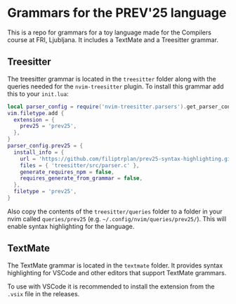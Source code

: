 # Grammars for the PREV'25 language

This is a repo for grammars for a toy language made for the Compilers course
at FRI, Ljubljana. It includes a TextMate and a Treesitter grammar.

## Treesitter

The treesitter grammar is located in the `treesitter` folder along with the
queries needed for the `nvim-treesitter` plugin. To install this grammar
add this to your `init.lua`:

```lua
local parser_config = require('nvim-treesitter.parsers').get_parser_configs()
vim.filetype.add {
  extension = {
    prev25 = 'prev25',
  },
}
parser_config.prev25 = {
  install_info = {
    url = 'https://github.com/filiptrplan/prev25-syntax-highlighting.git',
    files = { 'treesitter/src/parser.c' },
    generate_requires_npm = false,
    requires_generate_from_grammar = false,
  },
  filetype = 'prev25',
}
```

Also copy the contents of the `treesitter/queries` folder to a folder
in your nvim called `queries/prev25` (e.g. `~/.config/nvim/queries/prev25/`).
This will enable syntax highlighting for the language.

## TextMate

The TextMate grammar is located in the `textmate` folder. It provides syntax highlighting
for VSCode and other editors that support TextMate grammars.

To use with VSCode it is recommended to install the extension from the `.vsix` file in
the releases.
